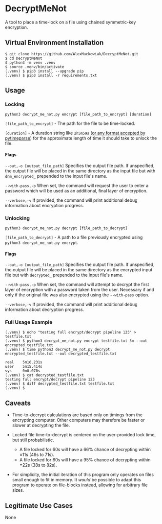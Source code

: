 # DecryptMeNot
A tool to place a time-lock on a file using chained symmetric-key encryption. 

## Virtual Environment Installation
```
$ git clone https://github.com/AlexMackowiak/DecryptMeNot.git
$ cd DecryptMeNot
$ python3 -m venv .venv
$ source .venv/bin/activate
(.venv) $ pip3 install --upgrade pip
(.venv) $ pip3 install -r requirements.txt
```

## Usage
### Locking
```
python3 decrypt_me_not.py encrypt [file_path_to_encrypt] [duration]
```
`[file_path_to_encrypt]` - The path for the file to be time-locked.

`[duration]` - A duration string like `2h5m59s` ([or any format accepted by pytimeparse](https://github.com/wroberts/pytimeparse)) for the approximate length of time it should take to unlock the file.

#### Flags
`--out,-o [output_file_path]`
Specifies the output file path. If unspecified, the output file will be placed in the same directory as the input file but with `dnm_encrypted_` prepended to the input file's name.

`--with-pass,-p`
When set, the command will request the user to enter a password which will be used as an additional, final layer of encryption.

`--verbose,-v`
If provided, the command will print additional debug information about encryption progress.


### Unlocking
```
python3 decrypt_me_not.py decrypt [file_path_to_decrypt]
```
`[file_path_to_decrypt]` - A path to a file previously encrypted using `python3 decrypt_me_not.py encrypt`.

#### Flags
`--out,-o [output_file_path]`
Specifies the output file path. If unspecified, the output file will be placed in the same directory as the encrypted input file but with `decrypted_` prepended to the input file's name.

`--with-pass,-p`
When set, the command will attempt to decrypt the first layer of encryption with a password taken from the user. Necessary if and only if the original file was also encrypted using the `--with-pass` option.

`--verbose,-v`
If provided, the command will print additional debug information about decryption progress.

### Full Usage Example
```
(.venv) $ echo "testing full encrypt/decrypt pipeline 123" > testfile.txt
(.venv) $ python3 decrypt_me_not.py encrypt testfile.txt 5m --out encrypted_testfile.txt
(.venv) $ time python3 decrypt_me_not.py decrypt encrypted_testfile.txt --out decrypted_testfile.txt

real    5m16.231s
user    5m15.414s
sys     0m0.070s
(.venv) $ cat decrypted_testfile.txt
testing full encrypt/decrypt pipeline 123
(.venv) $ diff decrypted_testfile.txt testfile.txt
(.venv) $
```

## Caveats

 
 - Time-to-decrypt calculations are based only on timings from the encrypting computer. Other computers may therefore be faster or slower at decrypting the file.
    
 - Locked file time-to-decrypt is centered on the user-provided lock time, but still probabilistic. 
   - A file locked for 60s will have a 66% chance of decrypting within ±11s (49s to 71s).
   -  A file locked for 60s will have a 95% chance of decrypting within ±22s (38s to 82s).

 - For simplicity, the initial iteration of this program only operates on files small enough to fit in memory. It _would_ be possible to adapt this program to operate on file-blocks instead, allowing for arbitrary file sizes.

## Legitimate Use Cases
None
